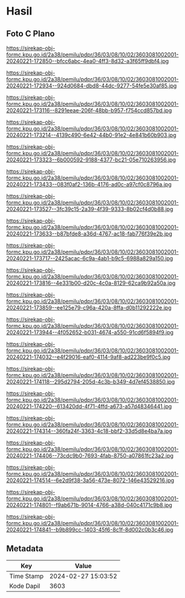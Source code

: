 # Hasil

## Foto C Plano

https://sirekap-obj-formc.kpu.go.id/2a38/pemilu/pdpr/36/03/08/10/02/3603081002001-20240221-172850--bfcc6abc-4ea0-4ff3-8d32-a3f65ff9dbf4.jpg

https://sirekap-obj-formc.kpu.go.id/2a38/pemilu/pdpr/36/03/08/10/02/3603081002001-20240221-172934--924d0684-dbd8-44dc-9277-54fe5e30af85.jpg

https://sirekap-obj-formc.kpu.go.id/2a38/pemilu/pdpr/36/03/08/10/02/3603081002001-20240221-173116--8291eeae-206f-48bb-b957-f754ccd857bd.jpg

https://sirekap-obj-formc.kpu.go.id/2a38/pemilu/pdpr/36/03/08/10/02/3603081002001-20240221-173214--4139c490-6e42-44b0-91e2-4e841b60b903.jpg

https://sirekap-obj-formc.kpu.go.id/2a38/pemilu/pdpr/36/03/08/10/02/3603081002001-20240221-173323--6b000592-9188-4377-bc21-05e710263956.jpg

https://sirekap-obj-formc.kpu.go.id/2a38/pemilu/pdpr/36/03/08/10/02/3603081002001-20240221-173433--083f0af2-136b-4176-ad0c-a97cf0c8796a.jpg

https://sirekap-obj-formc.kpu.go.id/2a38/pemilu/pdpr/36/03/08/10/02/3603081002001-20240221-173527--3fc39c15-2a39-4f39-9333-8b02cf4d0b88.jpg

https://sirekap-obj-formc.kpu.go.id/2a38/pemilu/pdpr/36/03/08/10/02/3603081002001-20240221-173633--b87bfde8-a36d-4767-ac18-fab776f39e2b.jpg

https://sirekap-obj-formc.kpu.go.id/2a38/pemilu/pdpr/36/03/08/10/02/3603081002001-20240221-173717--2425acac-6c9a-4ab1-b9c5-6988a829a150.jpg

https://sirekap-obj-formc.kpu.go.id/2a38/pemilu/pdpr/36/03/08/10/02/3603081002001-20240221-173816--4e331b00-d20c-4c0a-8129-62ca9b92a50a.jpg

https://sirekap-obj-formc.kpu.go.id/2a38/pemilu/pdpr/36/03/08/10/02/3603081002001-20240221-173859--ee125e79-c96a-420a-8ffa-d0b11292222e.jpg

https://sirekap-obj-formc.kpu.go.id/2a38/pemilu/pdpr/36/03/08/10/02/3603081002001-20240221-173944--4f052652-b031-4674-a550-91cd6f5894f9.jpg

https://sirekap-obj-formc.kpu.go.id/2a38/pemilu/pdpr/36/03/08/10/02/3603081002001-20240221-174032--e4f29016-eaf0-4114-9af8-ad223be9f0c5.jpg

https://sirekap-obj-formc.kpu.go.id/2a38/pemilu/pdpr/36/03/08/10/02/3603081002001-20240221-174118--295d2794-205d-4c3b-b349-4d7ef4538850.jpg

https://sirekap-obj-formc.kpu.go.id/2a38/pemilu/pdpr/36/03/08/10/02/3603081002001-20240221-174220--613420dd-4f71-4ffd-a673-a57d48346441.jpg

https://sirekap-obj-formc.kpu.go.id/2a38/pemilu/pdpr/36/03/08/10/02/3603081002001-20240221-174314--360fa24f-3363-4c18-bbf2-33d5d8e4ba7a.jpg

https://sirekap-obj-formc.kpu.go.id/2a38/pemilu/pdpr/36/03/08/10/02/3603081002001-20240221-174406--73cdc9b0-7693-4fab-8750-a07861fc23a2.jpg

https://sirekap-obj-formc.kpu.go.id/2a38/pemilu/pdpr/36/03/08/10/02/3603081002001-20240221-174514--6e2d9f38-3a56-473e-8072-146e43529216.jpg

https://sirekap-obj-formc.kpu.go.id/2a38/pemilu/pdpr/36/03/08/10/02/3603081002001-20240221-174801--f9ab671b-9014-4766-a38d-040c4171c9b8.jpg

https://sirekap-obj-formc.kpu.go.id/2a38/pemilu/pdpr/36/03/08/10/02/3603081002001-20240221-174841--b9b899cc-1403-45f6-8c1f-8d002c0b3c46.jpg


## Metadata

| Key        | Value               |
| ---------- | ------------------- |
| Time Stamp | 2024-02-27 15:03:52 |
| Kode Dapil | 3603                |



